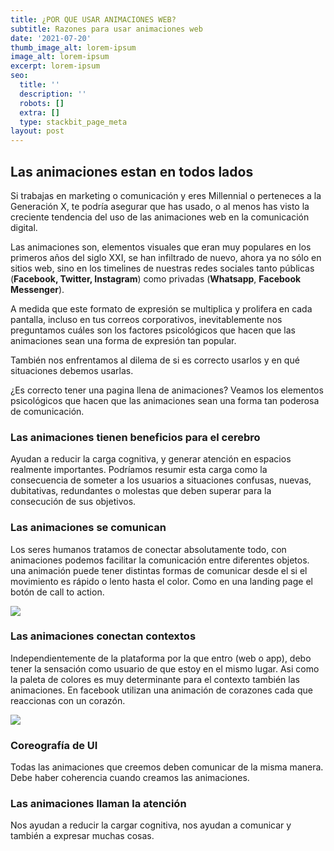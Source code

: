 ```yaml
---
title: ¿POR QUE USAR ANIMACIONES WEB?
subtitle: Razones para usar animaciones web
date: '2021-07-20'
thumb_image_alt: lorem-ipsum
image_alt: lorem-ipsum
excerpt: lorem-ipsum
seo:
  title: ''
  description: ''
  robots: []
  extra: []
  type: stackbit_page_meta
layout: post
---
```

## Las animaciones estan en todos lados

Si trabajas en marketing o comunicación y eres Millennial o perteneces a la Generación X, te podría asegurar que has usado, o al menos has visto la creciente tendencia del uso de las animaciones web en la comunicación digital.


Las animaciones son, elementos visuales que eran muy populares en los primeros años del siglo XXI, se han infiltrado de nuevo, ahora ya no sólo en sitios web, sino en los timelines de nuestras redes sociales tanto públicas (**Facebook, Twitter, Instagram**) como privadas (**Whatsapp**, **Facebook Messenger**).

A medida que este formato de expresión se multiplica y prolifera en cada pantalla, incluso en tus correos corporativos, inevitablemente nos preguntamos cuáles son los factores psicológicos que hacen que las animaciones sean una forma de expresión tan popular.

También nos enfrentamos al dilema de si es correcto usarlos y en qué situaciones debemos usarlas.

¿Es correcto tener una pagina llena de animaciones? Veamos los elementos psicológicos que hacen que las animaciones sean una forma tan poderosa de comunicación.

### Las animaciones tienen beneficios para el cerebro

Ayudan a reducir la carga cognitiva, y generar atención en espacios realmente importantes. Podríamos resumir esta carga como la consecuencia de someter a los usuarios a situaciones confusas, nuevas, dubitativas, redundantes o molestas que deben superar para la consecución de sus objetivos.

### Las animaciones se comunican

Los seres humanos tratamos de conectar absolutamente todo, con animaciones podemos facilitar la comunicación entre diferentes objetos. una animación puede tener distintas formas de comunicar desde el si el movimiento es rápido o lento hasta el color. Como en una landing page el botón de call to action. 

![](https://neilpatel.com/wp-content/uploads/2015/08/image048.png)

### Las animaciones conectan contextos

Independientemente de la plataforma por la que entro (web o app), debo tener la sensación como usuario de que estoy en el mismo lugar. Asi como la paleta de colores es muy determinante para el contexto también las animaciones. En facebook utilizan una animación de corazones cada que reaccionas con un corazón.

![](https://www.pchardwarepro.com/wp-content/uploads/2019/06/Facebook-text-delights-4.png)

### Coreografía de UI

Todas las animaciones que creemos deben comunicar de la misma manera. Debe haber coherencia cuando creamos las animaciones.

### Las animaciones llaman la atención

Nos ayudan a reducir la cargar cognitiva, nos ayudan a comunicar y también a expresar muchas cosas.

